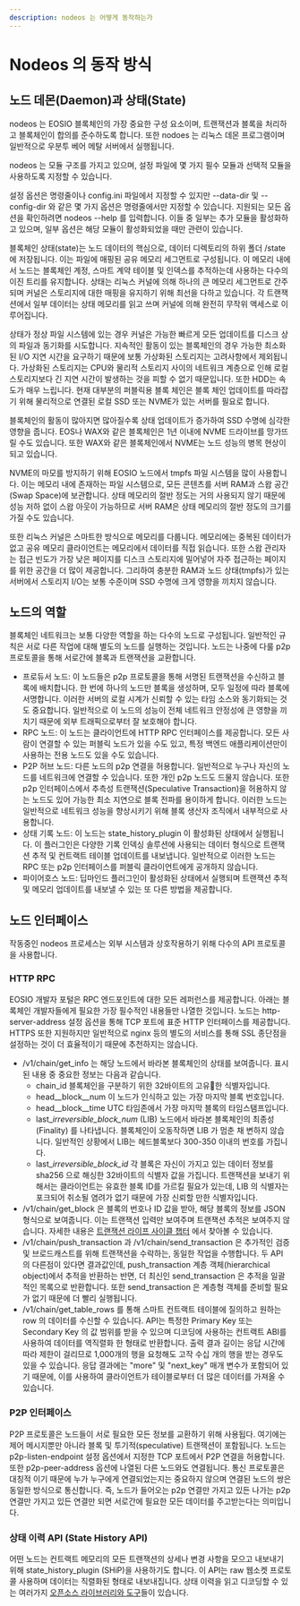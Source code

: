```yaml
---
description: nodeos 는 어떻게 동작하는가
---
```


# Nodeos 의 동작 방식

## 노드 데몬(Daemon)과 상태(State)

nodeos 는 EOSIO 블록체인의 가장 중요한 구성 요소이며, 트랜잭션과 블록을 처리하고 블록체인이 합의를 준수하도록 합니다. 또한 nodoes 는 리눅스 데몬 프로그램이며 일반적으로 우분투 베어 메탈 서버에서 실행됩니다.&#x20;

nodeos 는 모듈 구조를 가지고 있으며, 설정 파일에 몇 가지 필수 모듈과 선택적 모듈을 사용하도록 지정할 수 있습니다.

설정 옵션은 명령줄이나 config.ini 파일에서 지정할 수 있지만 --data-dir 및 --config-dir 와 같은 몇 가지 옵션은 명령줄에서만 지정할 수 있습니다. 지원되는 모든 옵션을 확인하려면 nodeos --help 를 입력합니다. 이들 중 일부는 추가 모듈을 활성화하고 있으며, 일부 옵션은 해당 모듈이 활성화되었을 때만 관련이 있습니다.

블록체인 상태(state)는 노드 데이터의 핵심으로, 데이터 디렉토리의 하위 폴더 /state 에 저장됩니다. 이는 파일에 매핑된 공유 메모리 세그먼트로 구성됩니다. 이 메모리 내에서 노드는 블록체인 계정, 스마트 계약 테이블 및 인덱스를 추적하는데 사용하는 다수의 이진 트리를 유지합니다. 상태는 리눅스 커널에 의해 하나의 큰 메모리 세그먼트로 간주되며 커널은 스토리지에 대한 매핑을 유지하기 위해 최선을 다하고 있습니다. 각 트랜잭션에서 일부 데이터는 상태 메모리를 읽고 쓰며 커널에 의해 완전히 무작위 액세스로 이루어집니다.

상태가 정상 파일 시스템에 있는 경우 커널은 가능한 빠르게 모든 업데이트를 디스크 상의 파일과 동기화를 시도합니다. 지속적인 활동이 있는 블록체인의 경우 가능한 최소화된 I/O 지연 시간을 요구하기 때문에 보통 가상화된 스토리지는 고려사항에서 제외됩니다. 가상화된 스토리지는 CPU와 물리적 스토리지 사이의 네트워크 계층으로 인해 로컬 스토리지보다 긴 지연 시간이 발생하는 것을 피할 수 없기 때문입니다. 또한 HDD는 속도가 매우 느립니다. 현재 대부분의 퍼블릭용 블록 체인은 블록 체인 업데이트를 따라잡기 위해 물리적으로 연결된 로컬 SSD 또는 NVME가 있는 서버를 필요로 합니다.&#x20;

블록체인의 활동이 많아지면 많아질수록 상태 업데이트가 증가하여 SSD 수명에 심각한 영향을 줍니다. EOS나 WAX와 같은 블록체인은 1년 이내에 NVME 드라이브를 망가뜨릴 수도 있습니다. 또한 WAX와 같은 블록체인에서 NVME는 노드 성능의 병목 현상이 되고 있습니다.&#x20;

NVME의 마모를 방지하기 위해 EOSIO 노드에서 tmpfs 파일 시스템을 많이 사용합니다. 이는 메모리 내에 존재하는 파일 시스템으로, 모든 콘텐츠를 서버 RAM과 스왑 공간(Swap Space)에 보관합니다. 상태 메모리의 절반 정도는 거의 사용되지 않기 때문에 성능 저하 없이 스왑 아웃이 가능하므로 서버 RAM은 상태 메모리의 절반 정도의 크기를 가질 수도 있습니다.&#x20;

또한 리눅스 커널은 스마트한 방식으로 메모리를 다룹니다. 메모리에는 중복된 데이터가 없고 공유 메모리 클라이언트는 메모리에서 데이터를 직접 읽습니다. 또한 스왑 관리자는 접근 빈도가 가장 낮은 페이지를 디스크 스토리지에 밀어넣어 자주 접근하는 페이지를 위한 공간을 더 많이 제공합니다. 그리하여 충분한 RAM과 노드 상태(tmpfs)가 있는 서버에서 스토리지 I/O는 보통 수준이며 SSD 수명에 크게 영향을 끼치지 않습니다.

## 노드의 역할

블록체인 네트워크는 보통 다양한 역할을 하는 다수의 노드로 구성됩니다. 일반적인 규칙은 서로 다른 작업에 대해 별도의 노드를 실행하는 것입니다. 노드는 나중에 다룰 p2p 프로토콜을 통해 서로간에 블록과 트랜잭션을 교환합니다.&#x20;

* 프로듀서 노드: 이 노드들은 p2p 프로토콜을 통해 서명된 트랜잭션을 수신하고 블록에 배치합니다. 한 번에 하나의 노드만 블록을 생성하며, 모두 일정에 따라 블록에 서명합니다. 이러한 서버의 로컬 시계가 신뢰할 수 있는 타임 소스와 동기화되는 것도 중요합니다. 일반적으로 이 노드의 성능이 전체 네트워크 안정성에 큰 영향을 끼치기 때문에 외부 트래픽으로부터 잘 보호해야 합니다.&#x20;
* RPC 노드: 이 노드는 클라이언트에 HTTP RPC 인터페이스를 제공합니다. 모든 사람이 연결할 수 있는 퍼블릭 노드가 있을 수도 있고, 특정 백엔드 애플리케이션만이 사용하는 전용 노드도 있을 수도 있습니다.&#x20;
* P2P 허브 노드: 다른 노드의 p2p 연결을 허용합니다. 일반적으로 누구나 자신의 노드를 네트워크에 연결할 수 있습니다. 또한 개인 p2p 노드도 드물지 않습니다. 또한 p2p 인터페이스에서 추측성 트랜잭션(Speculative Transaction)을 허용하지 않는 노드도 있어 가능한 최소 지연으로 블록 전파를 용이하게 합니다. 이러한 노드는 일반적으로 네트워크 성능을 향상시키기 위해 블록 생산자 조직에서 내부적으로 사용합니다.&#x20;
* 상태 기록 노드: 이 노드는 state\_history\_plugin 이 활성화된 상태에서 실행됩니다. 이 플러그인은 다양한 기록 인덱싱 솔루션에 사용되는 데이터 형식으로 트랜잭션 추적 및 컨트랙트 테이블 업데이트를 내보냅니다. 일반적으로 이러한 노드는 RPC 또는 p2p 인터페이스를 퍼블릭 클라이언트에게 공개하지 않습니다.&#x20;
* 파이어호스 노드: 딥마인드 플러그인이 활성화된 상태에서 실행되며 트랜잭션 추적 및 메모리 업데이트를 내보낼 수 있는 또 다른 방법을 제공합니다.

## 노드 인터페이스

작동중인 nodeos 프로세스는 외부 시스템과 상호작용하기 위해 다수의 API 프로토콜을 사용합니다.

### HTTP RPC

EOSIO 개발자 포털은 RPC 엔드포인트에 대한 모든 레퍼런스를 제공합니다. 아래는 블록체인 개발자들에게 필요한 가장 필수적인 내용들만 나열한 것입니다.  노드는 http-server-address 설정 옵션을 통해 TCP 포트에 표준 HTTP 인터페이스를 제공합니다. HTTPS 또한 지원하지만 일반적으로 nginx 등의 별도의 서비스를 통해 SSL 종단점을 설정하는 것이 더 효율적이기 때문에 추천하지는 않습니다.

* /v1/chain/get\_info 는 해당 노드에서 바라본 블록체인의 상태를 보여줍니다. 표시된 내용 중 중요한 정보는 다음과 같습니다.
  * chain\_id 블록체인을 구분하기 위한 32바이트의 고유한 식별자입니다.&#x20;
  * head\__block\__num 이 노드가 인식하고 있는 가장 마지막 블록 번호입니다.
  * head\__block\__time UTC 타임존에서 가장 마지막 블록의 타임스탬프입니다.
  * last\__irreversible\_block\_num_ (LIB) 노드에서 바라본 블록체인의 최종성(Finality) 를 나타냅니다. 블록체인이 오동작하면 LIB 가 멈춘 채 변하지 않습니다. 일반적인 상황에서 LIB는 헤드블록보다 300-350 이내의 번호를 가집니다.
  * last\__irreversible\_block\_id_ 각 블록은 자신이 가지고 있는 데이터 정보를 sha256 으로 해싱한 32바이트의 식별자 값을 가집니다. 트랜잭션을 보내기 위해서는 클라이언트는 유효한 블록 ID를 가르킬 필요가 있는데, LIB 의 식별자는 포크되어 취소될 염려가 없기 때문에 가장 신뢰할 만한 식별자입니다.
* /v1/chain/get\_block 은 블록의 번호나 ID 값을 받아, 해당 블록의 정보를 JSON 형식으로 보여줍니다. 이는 트랜잭션 입력만 보여주며 트랜잭션 추적은 보여주지 않습니다. 자세한 내용은 [트랜잭션 라이프 사이클 챕터](https://cc32d9.gitbook.io/eosio-smart-contract-developers-handbook/how-eosio-works/life-cycle-of-a-transaction) 에서 찾아볼 수 있습니다.
* /v1/chain/push\_transaction 과 /v1/chain/send\_transaction 은 추가적인 검증 및 브로드캐스트를 위해 트랜잭션을 수락하는, 동일한 작업을 수행합니다. 두 API 의 다른점이 있다면 결과값인데, push\_transaction 계층 객체(hierarchical object)에서 추적을 반환하는 반면, 더 최신인 send\_transaction 은 추적을 일괄적인 목록으로 반환합니다. 또한 send\_transaction 은 계층형 객체를 준비할 필요가 없기 때문에 더 빨리 실행됩니다.&#x20;
* /v1/chain/get\_table\_rows 를 통해 스마트 컨트랙트 테이블에 질의하고 원하는 row 의 데이터를 수신할 수 있습니다. API는 특정한 Primary Key 또는 Secondary Key 의 값 범위를 받을 수 있으며 디코딩에 사용하는 컨트랙트 ABI를 사용하여 데이터를 역직렬화 한 형태로 반환합니다. 출력 결과 길이는 응답 시간에 따라 제한이 걸리므로 1,000개의 행을 요청해도 고작 수십 개의 행을 받는 경우도 있을 수 있습니다. 응답 결과에는 "more" 및 "next\_key" 매개 변수가 포함되어 있기 때문에, 이를 사용하여 클라이언트가 테이블로부터 더 많은 데이터를 가져올 수 있습니다.

### P2P 인터페이스

P2P 프로토콜은 노드들이 서로 필요한 모든 정보를 교환하기 위해 사용됩다. 여기에는 제어 메시지뿐만 아니라 블록 및 투기적(speculative) 트랜잭션이 포함됩니다. 노드는 p2p-listen-endpoint 설정 옵션에서 지정한 TCP 포트에서 P2P 연결을 허용합니다. 또한 p2p-peer-address 옵션에 나열된 다른 노드와도 연결됩니다. 통신 프로토콜은 대칭적 이기 때문에 누가 누구에게 연결되었는지는 중요하지 않으며 연결된 노드의 쌍은 동일한 방식으로 통신합니다. 즉, 노드가 들어오는 p2p 연결만 가지고 있든 나가는 p2p 연결만 가지고 있든 연결만 되면 서로간에 필요한 모든 데이터를 주고받는다는 의미입니다.

### 상태 이력 API (State History API)

어떤 노드는 컨트랙트 메모리의 모든 트랜잭션의 상세나 변경 사항을 모으고 내보내기 위해 state\_history\_plugin (SHiP)을 사용하기도 합니다. 이 API는 raw 웹소켓 프로토콜 사용하며 데이터는 직렬화된 형태로 내보내집니다. 상태 이력을 읽고 디코딩할 수 있는 여러가지 [오픈소스 라이브러리와 도구](https://cc32d9.medium.com/history-and-notifications-in-eosio-blockchain-8255194af93)들이 있습니다.
